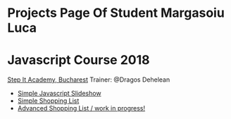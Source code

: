 
# Projects Page Of Student Margasoiu Luca

# Javascript Course 2018



[Step It Academy, Bucharest](https://itstep.ro)
Trainer: @Dragos Dehelean
* [Simple Javascript Slideshow](https://margasoiu-luca.github.io/Javascript/Slideshow_Application/)
* [Simple Shopping List](https://margasoiu-luca.github.io/Javascript/Simple_Shopping_List)
* [Advanced Shopping List / work in progress!](https://margasoiu-luca.github.io/Javascript/Dynamic_Shopping_List(Work-In-Progress)/main.html)